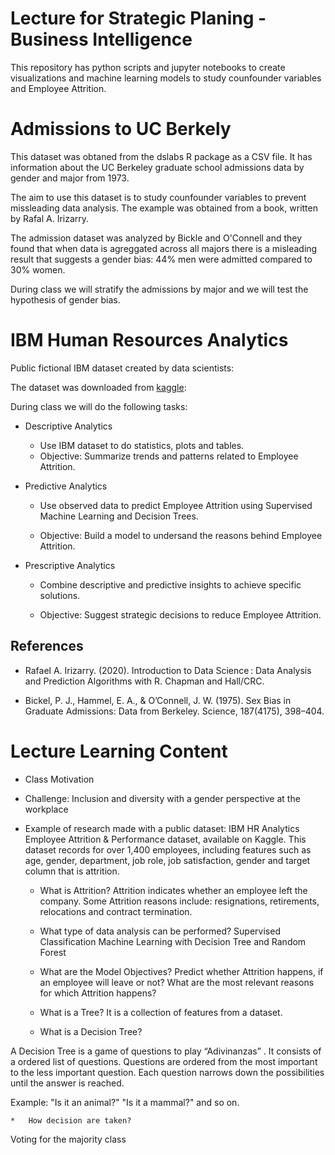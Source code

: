 # Lecture for Strategic Planing - Business Intelligence

This repository has python scripts and jupyter notebooks to create visualizations and machine learning models to study counfounder variables and Employee Attrition.

# Admissions to UC Berkely 

This dataset was obtaned from the dslabs R package as a CSV file. It has information about 
the UC Berkeley graduate school admissions data by gender and major from 1973.

The aim to use this dataset is to study counfounder variables to prevent missleading data analysis. The example was obtained from a book, written by Rafal A. Irizarry.

The admission dataset was analyzed by Bickle and O'Connell and they found that when data is agreggated across all majors there is a misleading result that suggests a gender bias: 44% men were admitted compared to 30% women. 

During class we will stratify the admissions by major and we will test the hypothesis of gender bias.


# IBM Human Resources Analytics

Public fictional IBM dataset created by data scientists:

The dataset was downloaded from [kaggle](https://www.kaggle.com/datasets/uniabhi/ibm-hr-analytics-employee-attrition-performance):

During class we will do the following tasks:

- Descriptive Analytics

    * Use IBM dataset to do statistics, plots and tables.
    * Objective: Summarize trends and patterns related to Employee Attrition. 


- Predictive Analytics

    * Use observed data to predict Employee Attrition using Supervised Machine Learning and Decision Trees.

    * Objective: Build a model to undersand the reasons behind Employee Attrition.

- Prescriptive Analytics
   
    * Combine descriptive and predictive insights to achieve specific solutions.

    * Objective: Suggest strategic decisions to reduce Employee Attrition.


## References

- Rafael A. Irizarry. (2020). Introduction to Data Science : Data Analysis and Prediction Algorithms with R. Chapman and Hall/CRC. 

- Bickel, P. J., Hammel, E. A., & O’Connell, J. W. (1975). Sex Bias in Graduate
Admissions: Data from Berkeley. Science, 187(4175), 398–404. 


# Lecture Learning Content

- Class Motivation
- Challenge: Inclusion and diversity with a gender perspective at the workplace

- Example of research made with a public  dataset: 
IBM HR Analytics Employee Attrition & Performance dataset, available on Kaggle.
This dataset records for over 1,400 employees, including features such as age, gender, department, job role, job satisfaction, gender and target column that is attrition.

    * What is Attrition?
    Attrition indicates whether an employee left the company. Some Attrition reasons include: resignations, retirements,  relocations and contract  termination.

    *  What type of data analysis can be performed? 
Supervised Classification Machine Learning with Decision Tree and Random Forest

    * What are the Model Objectives?
Predict whether Attrition happens, if an employee will leave or not? 
What are the most relevant reasons for which Attrition happens?

    * What is a Tree?
It is a collection of features from a dataset.

    *  What is a Decision Tree?

A Decision Tree is a game of  questions to play “Adivinanzas” . It consists of a ordered list of questions. Questions are ordered from the most important to the less important question. Each question narrows down the possibilities until the answer is reached.

Example: "Is it an animal?"  "Is it a mammal?" and so on.

    *   How decision are taken?
Voting for the majority class 

